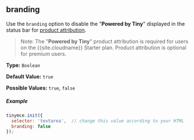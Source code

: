 ## branding

Use the `branding` option to disable the "**Powered by Tiny**" displayed in the status bar for [product attribution]({{site.baseurl}}/general-configuration-guide/attribution-requirements/).

> Note: The "**Powered by Tiny**" product attribution is required for users on the {{site.cloudname}} Starter plan. Product attribution is optional for premium users.

**Type:** `Boolean`

**Default Value:** `true`

**Possible Values:** `true`, `false`

##### Example

```js
tinymce.init({
  selector: 'textarea',  // change this value according to your HTML
  branding: false
});
```
